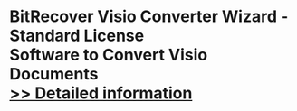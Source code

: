 # BitRecover Visio Converter Wizard - Standard License<br />Software to Convert Visio Documents<br />[>> Detailed information](https://secure.shareit.com/shareit/product.html?productid=300849035&affiliateid=200057808)
